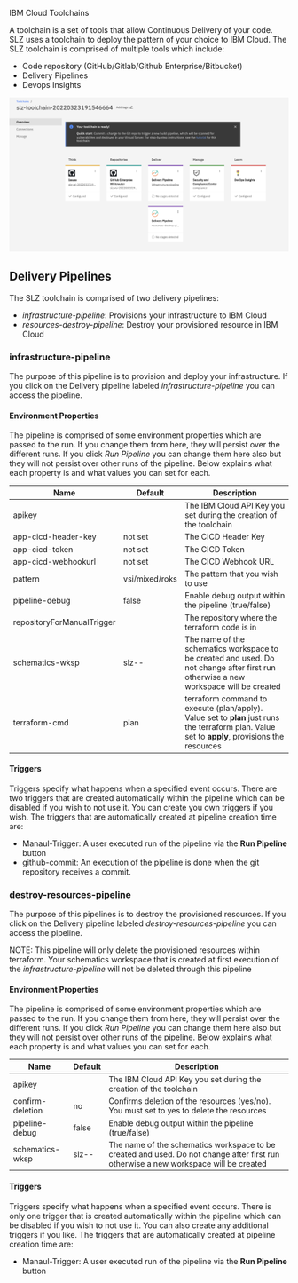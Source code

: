  IBM Cloud Toolchains

A toolchain is a set of tools that allow Continuous Delivery of your code.  SLZ uses a toolchain to deploy the pattern of your choice to IBM Cloud.  The SLZ toolchain is comprised of multiple tools which include:

- Code repository (GitHub/Gitlab/Github Enterprise/Bitbucket)
- Delivery Pipelines 
- Devops Insights

<img src="../images/toolchain.png" alt="SLZ Toolchain" width="600"/>

## Delivery Pipelines

The SLZ toolchain is comprised of two delivery pipelines:  
- *infrastructure-pipeline*: Provisions your infrastructure to IBM Cloud
- *resources-destroy-pipeline*: Destroy your provisioned resource in IBM Cloud

### infrastructure-pipeline

The purpose of this pipeline is to provision and deploy your infrastructure.  If you click on the Delivery pipeline labeled *infrastructure-pipeline* you can access the pipeline.

#### Environment Properties

The pipeline is comprised of some environment properties which are passed to the run.  If you change them from here, they will persist over the different runs.  If you click *Run Pipeline* you can change them here also but they will not persist over other runs of the pipeline.  Below explains what each property is and what values you can set for each.

| Name | Default | Description |
|------|---------|-------------|
| apikey | | The IBM Cloud API Key you set during the creation of the toolchain |
| app-cicd-header-key | not set | The CICD Header Key |
| app-cicd-token | not set | The CICD Token |
| app-cicd-webhookurl | not set | The CICD Webhook URL |
| pattern | vsi/mixed/roks | The pattern that you wish to use |
| pipeline-debug | false | Enable debug output within the pipeline (true/false) |
| repositoryForManualTrigger | <Your code repo> | The repository where the terraform code is in |
| schematics-wksp | slz-<pattern>-<timestamp> | The name of the schematics workspace to be created and used.  Do not change after first run otherwise a new workspace will be created |
| terraform-cmd | plan | terraform command to execute (plan/apply).  Value set to **plan** just runs the terraform plan. Value set to **apply**, provisions the resources    |

#### Triggers

Triggers specify what happens when a specified event occurs.  There are two triggers that are created automatically within the pipeline which can be disabled if you wish to not use it.  You can create you own triggers if you wish.  The triggers that are automatically created at pipeline creation time are:

- Manaul-Trigger: A user executed run of the pipeline via the **Run Pipeline** button
- github-commit: An execution of the pipeline is done when the git repository receives a commit.

### destroy-resources-pipeline

The purpose of this pipelines is to destroy the provisioned resources.  If you click on the Delivery pipeline labeled *destroy-resources-pipeline* you can access the pipeline.

NOTE: This pipeline will only delete the provisioned resources within terraform.  Your schematics workspace that is created at first execution of the *infrastructure-pipeline* will not be deleted through this pipeline

#### Environment Properties

The pipeline is comprised of some environment properties which are passed to the run.  If you change them from here, they will persist over the different runs.  If you click *Run Pipeline* you can change them here also but they will not persist over other runs of the pipeline.  Below explains what each property is and what values you can set for each.

| Name | Default | Description |
|------|---------|-------------|
| apikey | | The IBM Cloud API Key you set during the creation of the toolchain |
| confirm-deletion | no | Confirms deletion of the resources (yes/no).  You must set to yes to delete the resources |
| pipeline-debug | false | Enable debug output within the pipeline (true/false) |
| schematics-wksp | slz-<pattern>-<timestamp> | The name of the schematics workspace to be created and used.  Do not change after first run otherwise a new workspace will be created |

#### Triggers

Triggers specify what happens when a specified event occurs.  There is only one trigger that is created automatically within the pipeline which can be disabled if you wish to not use it.  You can also create any additional triggers if you like.  The triggers that are automatically created at pipeline creation time are:

- Manaul-Trigger: A user executed run of the pipeline via the **Run Pipeline** button